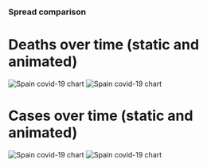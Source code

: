 ### Spread comparison 
# Deaths over time (static and animated)
![Spain covid-19 chart](https://raw.githubusercontent.com/madlag/coronavirus_study/master/notebooks/graphs/2020-03-20/countries/Spain/2020-03-20_Spain_deaths.png "Spain covid-19 chart")
![Spain covid-19 chart](https://raw.githubusercontent.com/madlag/coronavirus_study/master/notebooks/graphs/2020-03-20/countries/Spain/2020-03-20_Spain_deaths.gif "Spain covid-19 chart")

# Cases over time (static and animated)
![Spain covid-19 chart](https://raw.githubusercontent.com/madlag/coronavirus_study/master/notebooks/graphs/2020-03-20/countries/Spain/2020-03-20_Spain_cases.png "Spain covid-19 chart")
![Spain covid-19 chart](https://raw.githubusercontent.com/madlag/coronavirus_study/master/notebooks/graphs/2020-03-20/countries/Spain/2020-03-20_Spain_cases.gif "Spain covid-19 chart")